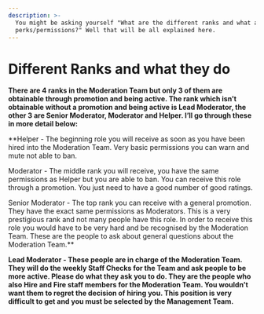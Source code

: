 ```yaml
---
description: >-
  You might be asking yourself "What are the different ranks and what are the
  perks/permissions?" Well that will be all explained here.
---
```


# Different Ranks and what they do

**There are 4 ranks in the Moderation Team but only 3 of them are obtainable through promotion and being active. The rank which isn’t obtainable without a promotion and being active is Lead Moderator, the other 3 are Senior Moderator, Moderator and Helper. I’ll go through these in more detail below:**

**Helper - The beginning role you will receive as soon as you have been hired into the Moderation Team. Very basic permissions you can warn and mute not able to ban.  
  
Moderator - The middle rank you will receive, you have the same permissions as Helper but you are able to ban. You can receive this role through a promotion. You just need to have a good number of good ratings.  
  
Senior Moderator - The top rank you can receive with a general promotion. They have the exact same permissions as Moderators. This is a very prestigious rank and not many people have this role. In order to receive this role you would have to be very hard and be recognised by the Moderation Team. These are the people to ask about general questions about the Moderation Team.**

  
**Lead Moderator - These people are in charge of the Moderation Team. They will do the weekly Staff Checks for the Team and ask people to be more active. Please do what they ask you to do. They are the people who also Hire and Fire staff members for the Moderation Team. You wouldn’t want them to regret the decision of hiring you. This position is very difficult to get and you must be selected by the Management Team.**  


